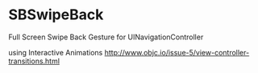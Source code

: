 SBSwipeBack
===========

Full Screen Swipe Back Gesture for UINavigationController

using Interactive Animations http://www.objc.io/issue-5/view-controller-transitions.html
